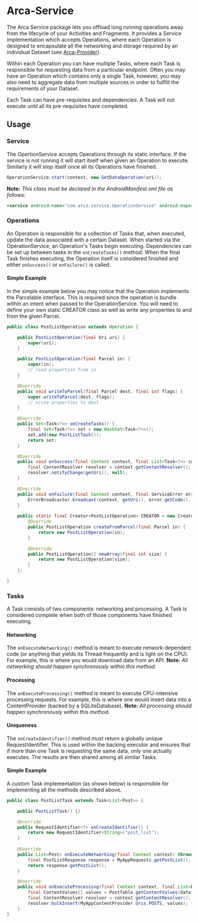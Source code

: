 # Arca-Service

The Arca Service package lets you offload long running operations away from the lifecycle of your Activities and Fragments. It provides a Service implementation which accepts Operations, where each Operation is designed to encapsulate all the networking and storage required by an individual Dataset (see [Arca-Provider](../Arca-Provider)). 

Within each Operation you can have multiple Tasks, where each Task is responsible for requesting data from a particular endpoint. Often you may have an Operation which contains only a single Task, however, you may also need to aggregate data from multiple sources in order to fullfill the requirements of your Dataset.

Each Task can have pre-requisites and dependencies. A Task will not execute until all its pre-requisites have completed.

## Usage

### Service

The OpertionService accepts Operations through its static interface. If the service is not running it will start itself when given an Operation to execute. Similarly it will stop itself once all its Operations have finished.

```java
OperationService.start(context, new GetDataOperation(uri));
```

**Note:** *This class must be declared in the AndroidManifest.xml file as follows:*
```xml
<service android:name="com.arca.service.OperationService" android:exported="false" />
```

### Operations

An Operation is responsible for a collection of Tasks that, when executed, update the data associated with a certain Dataset. When started via the OperationService, an Operation's Tasks begin executing. Dependencies can be set up between tasks in the `onCreateTasks()` method.  When the final Task finishes executing, the Operation itself is considered finished and either `onSuccess()` or `onFailure()` is called.

#### Simple Example

In the simple example below you may notice that the Operation implements the Parcelable interface. This is required since the operation is bundle within an intent when passed to the OperationService. You will need to define your own static CREATOR class as well as write any properties to and from the given Parcel.

```java
public class PostListOperation extends Operation {

	public PostListOperation(final Uri uri) {
		super(uri);
	}

	public PostListOperation(final Parcel in) {
		super(in);
		// read properties from in
	}

	@Override
	public void writeToParcel(final Parcel dest, final int flags) {
		super.writeToParcel(dest, flags);
		// write properties to dest
	}

	@Override
	public Set<Task<?>> onCreateTasks() {
		final Set<Task<?>> set = new HashSet<Task<?>>();
		set.add(new PostListTask());
		return set;
	}

	@Override
	public void onSuccess(final Context context, final List<Task<?>> completed) {
		final ContentResolver resolver = context.getContentResolver();
		resolver.notifyChange(getUri(), null);
	}

	@Override
	public void onFailure(final Context context, final ServiceError error) {
		ErrorBroadcaster.broadcast(context, getUri(), error.getCode(), error.getMessage());
	}
	
	public static final Creator<PostListOperation> CREATOR = new Creator<PostListOperation>() {
		@Override
		public PostListOperation createFromParcel(final Parcel in) {
			return new PostListOperation(in);
		}

		@Override
		public PostListOperation[] newArray(final int size) {
			return new PostListOperation[size];
		}
	};

}
```

### Tasks

A Task consists of two components: networking and processing. A Task is considered complete when both of those components have finished  executing. 

#### Networking

The `onExecuteNetworking()` method is meant to execute network-dependent code (or anything that yields its Thread frequently and is light on the CPU). For example, this is where you would download data from an API. **Note:** *All networking should happen synchronously within this method.*

#### Processing

The `onExecuteProcessing()` method is meant to execute CPU-intensive processing requests. For example, this is where one would insert data into a ContentProvider (backed by a SQLiteDatabase). **Note:** *All processing should happen synchronously within this method.*

#### Uniqueness

The `onCreateIdentifier()` method must return a globally unique RequestIdentifier. This is used within the backing executor and ensures that if more than one Task is requesting the same data, only one actually executes. The results are then shared among all similar Tasks.

#### Simple Example

A custom Task implementation (as shown below) is responsible for implementing all the methods described above.

```java
public class PostListTask extends Task<List<Post>> {

	public PostListTask() {}

	@Override
	public RequestIdentifier<?> onCreateIdentifier() {
		return new RequestIdentifier<String>("post_list");
	}
	
	@Override
	public List<Post> onExecuteNetworking(final Context context) throws Exception {
		final PostListResponse response = MyAppRequests.getPostList();
		return response.getPostList();
	}

	@Override
	public void onExecuteProcessing(final Context context, final List<Post> data) throws Exception {
		final ContentValues[] values = PostTable.getContentValues(data);
		final ContentResolver resolver = context.getContentResolver();
		resolver.bulkInsert(MyAppContentProvider.Uris.POSTS, values);
	}
}
```

